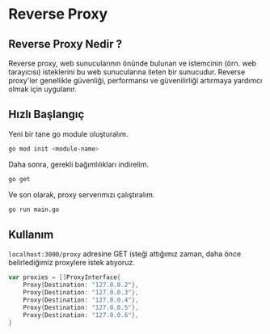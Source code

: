 # Reverse Proxy

## Reverse Proxy Nedir ?

Reverse proxy, web sunucularının önünde bulunan ve istemcinin (örn. web tarayıcısı) isteklerini bu web sunucularına ileten bir sunucudur.
Reverse proxy'ler genellikle güvenliği, performansı ve güvenilirliği artırmaya yardımcı olmak için uygulanır.

## Hızlı Başlangıç

Yeni bir tane go module oluşturalım.

```bash
go mod init <module-name>
```

Daha sonra, gerekli bağımlılıkları indirelim.

```bash
go get
```

Ve son olarak, proxy serverımızı çalıştıralım.

```bash
go run main.go
```

## Kullanım

`localhost:3000/proxy` adresine GET isteği attığımız zaman, daha önce belirlediğimiz proxylere istek atıyoruz.

```go
var proxies = []ProxyInterface{
	Proxy{Destination: "127.0.0.2"},
	Proxy{Destination: "127.0.0.3"},
	Proxy{Destination: "127.0.0.4"},
	Proxy{Destination: "127.0.0.5"},
	Proxy{Destination: "127.0.0.6"},
}
```